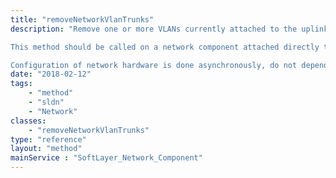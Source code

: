```yaml
---
title: "removeNetworkVlanTrunks"
description: "Remove one or more VLANs currently attached to the uplinkComponent of this networkComponent. The VLANs given must be assigned to your account, and on the router the network component is connected to. If any VLANs not currently trunked are given, they will be silently ignored. 

This method should be called on a network component attached directly to customer assigned hardware, though all trunking operations will occur on the uplinkComponent. A current list of VLAN trunks for a network component on a customer server can be found at 'uplinkComponent->networkVlanTrunks'. 

Configuration of network hardware is done asynchronously, do not depend on the return of this call as an indication that the removed VLANs will be inaccessible. "
date: "2018-02-12"
tags:
    - "method"
    - "sldn"
    - "Network"
classes:
    - "removeNetworkVlanTrunks"
type: "reference"
layout: "method"
mainService : "SoftLayer_Network_Component"
---
```

